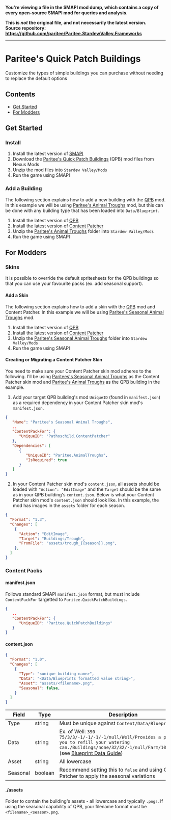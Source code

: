 **You're viewing a file in the SMAPI mod dump, which contains a copy of every open-source SMAPI mod
for queries and analysis.**

**This is _not_ the original file, and not necessarily the latest version.**  
**Source repository: https://github.com/paritee/Paritee.StardewValley.Frameworks**

----

# Paritee's Quick Patch Buildings

Customize the types of simple buildings you can purchase without needing to replace the default options

## Contents

- [Get Started](#get-started)
- [For Modders](#for-modders)

## Get Started

### Install

1. Install the latest version of [SMAPI](https://smapi.io/)
2. Download the [Paritee's Quick Patch Buildings](https://www.nexusmods.com/stardewvalley/mods/0000) (QPB) mod files from Nexus Mods
4. Unzip the mod files into `Stardew Valley/Mods`
5. Run the game using SMAPI


### Add a Building

The following section explains how to add a new building with the [QPB](https://www.nexusmods.com/stardewvalley/mods/0000) mod. In this example we will be using [Paritee's Animal Troughs](https://www.nexusmods.com/stardewvalley/mods/0000) mod, but this can be done with any building type that has been loaded into `Data/Blueprint`.

1. Install the latest version of [QPB](#install)
2. Install the latest version of [Content Patcher](https://www.nexusmods.com/stardewvalley/mods/1915)
3. Unzip the [Paritee's Animal Troughs](https://www.nexusmods.com/stardewvalley/mods/0000) folder into `Stardew Valley/Mods`
4. Run the game using SMAPI


## For Modders

### Skins

It is possible to override the default spritesheets for the QPB buildings so that you can use your favourite packs (ex. add seasonal support).

#### Add a Skin

The following section explains how to add a skin with the [QPB](https://www.nexusmods.com/stardewvalley/mods/0000) mod and Content Patcher. In this example we will be using [Paritee's Seasonal Animal Troughs](https://www.nexusmods.com/stardewvalley/mods/0000) mod.

1. Install the latest version of [QPB](#install)
2. Install the latest version of [Content Patcher](https://www.nexusmods.com/stardewvalley/mods/1915)
3. Unzip the [Paritee's Seasonal Animal Troughs](https://www.nexusmods.com/stardewvalley/mods/0000) folder into `Stardew Valley/Mods`
4. Run the game using SMAPI

#### Creating or Migrating a Content Patcher Skin

 You need to make sure your Content Patcher skin mod adheres to the following. I'll be using [Paritees's Seasonal Animal Troughs](https://www.nexusmods.com/stardewvalley/mods/0000) as the Content Patcher skin mod and [Paritee's Animal Troughs](https://www.nexusmods.com/stardewvalley/mods/0000) as the QPB building in the example.

1. Add your target QPB building's mod `UniqueID` (found in `manifest.json`) as a required dependency in your Content Patcher skin mod's `manifest.json`.

```json
{
   "Name": "Paritee's Seasonal Animal Troughs",
   ..
   "ContentPackFor": {
      "UniqueID": "Pathoschild.ContentPatcher"
   },
   "Dependencies": [
      {
         "UniqueID": "Paritee.AnimalTroughs",
         "IsRequired": true
      }
   ]
}
```

2. In your Content Patcher skin mod's `content.json`, all assets should be loaded with `"Action": "EditImage"` and the `Target` should be the same as in your QPB building's `content.json`. Below is what your Content Patcher skin mod's `content.json` should look like. In this example, the mod has images in the `assets` folder for each season.

```json
{
  "Format": "1.3",
  "Changes": [
    {
      "Action": "EditImage",
      "Target": "Buildings/Trough",
      "FromFile": "assets/trough_{{season}}.png",
    },    
  ]
}
```


### Content Packs

#### manifest.json

Follows standard SMAPI `manifest.json` format, but must include `ContentPackFor` targetted to `Paritee.QuickPatchBuildings`.

```json
{
   ..
   "ContentPackFor": {
      "UniqueID": "Paritee.QuickPatchBuildings"
   }
}
```


#### content.json

```json
{
  "Format": "1.0",
  "Changes": [
    {
      "Type": "<unique building name>",
      "Data": "<Data/Blueprints formatted value string>",
      "Asset": "assets/<filename>.png",
      "Seasonal": false,
    }
  ]
}
```

Field | Type | Description
--- | --- | ---
Type | string | Must be unique against `Content/Data/Blueprints`
Data | string |  Ex. of Well: `390 75/3/3/-1/-1/-1/-1/null/Well/Provides a place for you to refill your watering can./Buildings/none/32/32/-1/null/Farm/1000/false` (see [Blueprint Data Guide](https://stardewvalleywiki.com/Modding:Blueprint_data))
Asset | string | All lowercase
Seasonal | boolean | Recommend setting this to `false` and using Content Patcher to apply the seasonal variations


#### ./assets

Folder to contain the building's assets - all lowercase and typically `.pngs`. If using the seasonal capability of QPB, your filename format must be `<filename>_<season>.png`.

